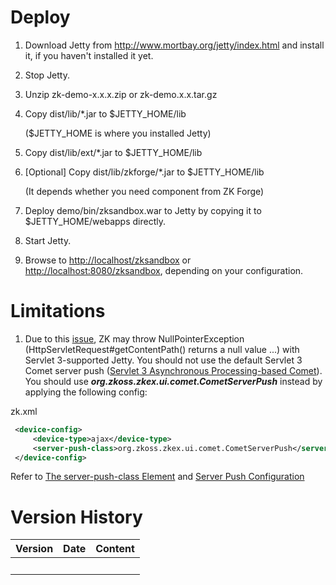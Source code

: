 # Deploy

1.  Download Jetty from <http://www.mortbay.org/jetty/index.html> and
    install it, if you haven't installed it yet.
2.  Stop Jetty.
3.  Unzip zk-demo-x.x.x.zip or zk-demo.x.x.tar.gz
4.  Copy dist/lib/\*.jar to \$JETTY_HOME/lib
      
    (\$JETTY_HOME is where you installed Jetty)
5.  Copy dist/lib/ext/\*.jar to \$JETTY_HOME/lib
6.  \[Optional\] Copy dist/lib/zkforge/\*.jar to \$JETTY_HOME/lib
      
    (It depends whether you need component from ZK Forge)
7.  Deploy demo/bin/zksandbox.war to Jetty by copying it to
    \$JETTY_HOME/webapps directly.
8.  Start Jetty.
9.  Browse to <http://localhost/zksandbox> or
    <http://localhost:8080/zksandbox>, depending on your configuration.

# Limitations

1.  Due to this
    [issue](https://bugs.eclipse.org/bugs/show_bug.cgi?id=401664), ZK
    may throw NullPointerException (HttpServletRequest#getContentPath()
    returns a null value ...) with Servlet 3-supported Jetty. You should
    not use the default Servlet 3 Comet server push ([Servlet 3
    Asynchronous Processing-based
    Comet](http://books.zkoss.org/wiki/Small_Talks/2012/February/New_Features_of_ZK_6#ZK_Comet_supports_Servlet_3_Asynchronous_Processing)).
    You should use ***org.zkoss.zkex.ui.comet.CometServerPush*** instead
    by applying the following config:

zk.xml

``` xml
 <device-config>
     <device-type>ajax</device-type>
     <server-push-class>org.zkoss.zkex.ui.comet.CometServerPush</server-push-class>
 </device-config>
```

Refer to [The server-push-class
Element](/zk_config_ref/zk.xml/The_device-config_Element/The_server-push-class_Element)
and [Server Push
Configuration](/zk_dev_ref/Server_Push/Configuration)

# Version History

| Version | Date | Content |
|---------|------|---------|
|         |      |         |
